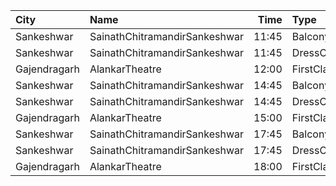 | City         | Name                          |  Time | Type        | Price | Capacity | Booked |
| :----------- | :---------------------------- | ----: | :---------- | ----: | -------: | -----: |
| Sankeshwar   | SainathChitramandirSankeshwar | 11:45 | Balcony     |   80₹ |       20 |      0 |
| Sankeshwar   | SainathChitramandirSankeshwar | 11:45 | DressCircle |   70₹ |       20 |      0 |
| Gajendragarh | AlankarTheatre                | 12:00 | FirstClass  |   71₹ |      407 |    307 |
| Sankeshwar   | SainathChitramandirSankeshwar | 14:45 | Balcony     |   80₹ |       20 |      0 |
| Sankeshwar   | SainathChitramandirSankeshwar | 14:45 | DressCircle |   70₹ |       20 |      0 |
| Gajendragarh | AlankarTheatre                | 15:00 | FirstClass  |   71₹ |      407 |    307 |
| Sankeshwar   | SainathChitramandirSankeshwar | 17:45 | Balcony     |   80₹ |       20 |      0 |
| Sankeshwar   | SainathChitramandirSankeshwar | 17:45 | DressCircle |   70₹ |       20 |      0 |
| Gajendragarh | AlankarTheatre                | 18:00 | FirstClass  |   71₹ |      407 |    307 |